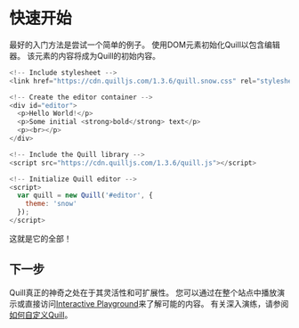 # 快速开始
最好的入门方法是尝试一个简单的例子。 使用DOM元素初始化Quill以包含编辑器。 该元素的内容将成为Quill的初始内容。

```javascript
<!-- Include stylesheet -->
<link href="https://cdn.quilljs.com/1.3.6/quill.snow.css" rel="stylesheet">

<!-- Create the editor container -->
<div id="editor">
  <p>Hello World!</p>
  <p>Some initial <strong>bold</strong> text</p>
  <p><br></p>
</div>

<!-- Include the Quill library -->
<script src="https://cdn.quilljs.com/1.3.6/quill.js"></script>

<!-- Initialize Quill editor -->
<script>
  var quill = new Quill('#editor', {
    theme: 'snow'
  });
</script>
```

这就是它的全部！

## 下一步
Quill真正的神奇之处在于其灵活性和可扩展性。 您可以通过在整个站点中播放演示或直接访问[Interactive Playground](https://quilljs.com/playground/)来了解可能的内容。 有关深入演练，请参阅[如何自定义Quill](https://github.com/hzjswlgbsj/quill-document-chinese/blob/master/Guides/2.%20how-to-customize-quill.md)。